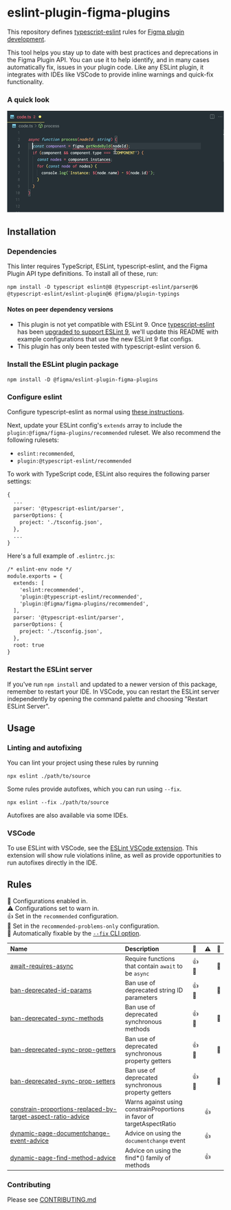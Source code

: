# eslint-plugin-figma-plugins

This repository defines [typescript-eslint](https://typescript-eslint.io/) rules for [Figma plugin development](https://www.figma.com/plugin-docs/).

This tool helps you stay up to date with best practices and deprecations in the Figma Plugin API. You can use it to help identify, and in many cases automatically fix, issues in your plugin code. Like any ESLint plugin, it integrates with IDEs like VSCode to provide inline warnings and quick-fix functionality.

### A quick look

![An animation of VSCode quick fixes enabled by this plugin](./vscode-quickfix.gif)

## Installation

### Dependencies

This linter requires TypeScript, ESLint, typescript-eslint, and the Figma Plugin API type definitions. To install all of these, run:

```
npm install -D typescript eslint@8 @typescript-eslint/parser@6 @typescript-eslint/eslint-plugin@6 @figma/plugin-typings
```

#### Notes on peer dependency versions

- This plugin is not yet compatible with ESLint 9. Once [typescript-eslint](https://github.com/typescript-eslint/typescript-eslint) has been [upgraded to support ESLint 9](https://github.com/typescript-eslint/typescript-eslint/pull/9002), we'll update this README with example configurations that use the new ESLint 9 flat configs.
- This plugin has only been tested with typescript-eslint version 6.

### Install the ESLint plugin package

```
npm install -D @figma/eslint-plugin-figma-plugins
```

### Configure eslint

Configure typescript-eslint as normal using [these instructions](https://typescript-eslint.io/getting-started#step-1-installation).

Next, update your ESLint config's `extends` array to include the `plugin:@figma/figma-plugins/recommended` ruleset. We also recommend the following rulesets:

- `eslint:recommended`,
- `plugin:@typescript-eslint/recommended`

To work with TypeScript code, ESLint also requires the following parser settings:

```
{
  ...
  parser: '@typescript-eslint/parser',
  parserOptions: {
    project: './tsconfig.json',
  },
  ...
}
```

Here's a full example of `.eslintrc.js`:

```
/* eslint-env node */
module.exports = {
  extends: [
    'eslint:recommended',
    'plugin:@typescript-eslint/recommended',
    'plugin:@figma/figma-plugins/recommended',
  ],
  parser: '@typescript-eslint/parser',
  parserOptions: {
    project: './tsconfig.json',
  },
  root: true
}
```

### Restart the ESLint server

If you've run `npm install` and updated to a newer version of this package, remember to restart your IDE. In VSCode, you can restart the ESLint server independently by opening the command palette and choosing "Restart ESLint Server".

## Usage

### Linting and autofixing

You can lint your project using these rules by running

```
npx eslint ./path/to/source
```

Some rules provide autofixes, which you can run using `--fix`.

```
npx eslint --fix ./path/to/source
```

Autofixes are also available via some IDEs.

### VSCode

To use ESLint with VSCode, see the [ESLint VSCode extension](https://marketplace.visualstudio.com/items?itemName=dbaeumer.vscode-eslint). This extension will show rule violations inline, as well as provide opportunities to run autofixes directly in the IDE.

## Rules

<!-- begin auto-generated rules list -->

💼 Configurations enabled in.\
⚠️ Configurations set to warn in.\
👍 Set in the `recommended` configuration.\
🔦 Set in the `recommended-problems-only` configuration.\
🔧 Automatically fixable by the [`--fix` CLI option](https://eslint.org/docs/user-guide/command-line-interface#--fix).

| Name                                                                                                                                       | Description                                                            | 💼    | ⚠️ | 🔧 |
| :----------------------------------------------------------------------------------------------------------------------------------------- | :--------------------------------------------------------------------- | :---- | :- | :- |
| [await-requires-async](docs/rules/await-requires-async.md)                                                                                 | Require functions that contain `await` to be `async`                   | 👍 🔦 |    | 🔧 |
| [ban-deprecated-id-params](docs/rules/ban-deprecated-id-params.md)                                                                         | Ban use of deprecated string ID parameters                             | 👍 🔦 |    | 🔧 |
| [ban-deprecated-sync-methods](docs/rules/ban-deprecated-sync-methods.md)                                                                   | Ban use of deprecated synchronous methods                              | 👍 🔦 |    | 🔧 |
| [ban-deprecated-sync-prop-getters](docs/rules/ban-deprecated-sync-prop-getters.md)                                                         | Ban use of deprecated synchronous property getters                     | 👍 🔦 |    | 🔧 |
| [ban-deprecated-sync-prop-setters](docs/rules/ban-deprecated-sync-prop-setters.md)                                                         | Ban use of deprecated synchronous property getters                     | 👍 🔦 |    | 🔧 |
| [constrain-proportions-replaced-by-target-aspect-ratio-advice](docs/rules/constrain-proportions-replaced-by-target-aspect-ratio-advice.md) | Warns against using constrainProportions in favor of targetAspectRatio |       | 👍 |    |
| [dynamic-page-documentchange-event-advice](docs/rules/dynamic-page-documentchange-event-advice.md)                                         | Advice on using the `documentchange` event                             |       | 👍 |    |
| [dynamic-page-find-method-advice](docs/rules/dynamic-page-find-method-advice.md)                                                           | Advice on using the find*() family of methods                          |       | 👍 |    |

<!-- end auto-generated rules list -->

### Contributing

Please see [CONTRIBUTING.md](./CONTRIBUTING.md)